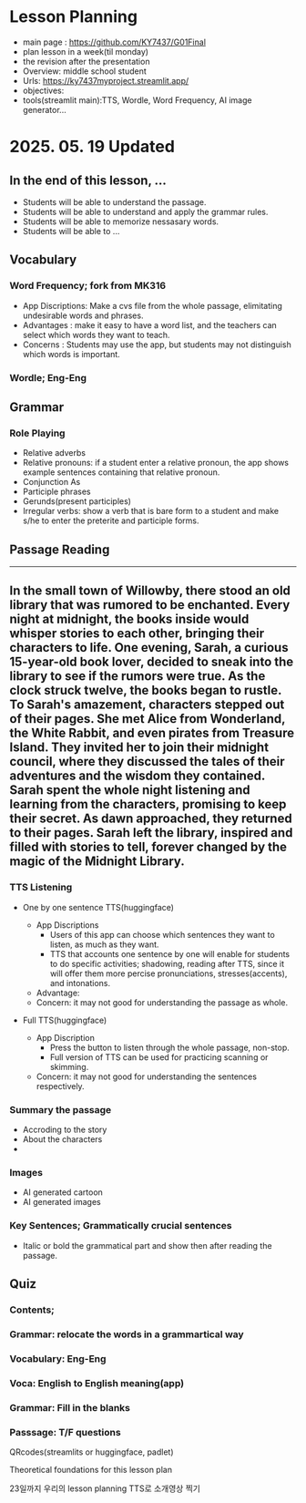 # Lesson Planning
- main page : https://github.com/KY7437/G01Final
- plan lesson in a week(til monday)
- the revision after the presentation
- Overview: middle school student
- Urls: https://ky7437myproject.streamlit.app/
- objectives: 
- tools(streamlit main):TTS, Wordle, Word Frequency, AI image generator...

# 2025. 05. 19 Updated

## In the end of this lesson, ...
- Students will be able to understand the passage.
- Students will be able to understand and apply the grammar rules.
- Students will be able to memorize nessasary words.
- Students will be able to ...

## Vocabulary
### Word Frequency; fork from MK316
- App Discriptions: Make a cvs file from the whole passage, elimitating undesirable words and phrases.
- Advantages : make it easy to have a word list, and the teachers can select which words they want to teach. 
- Concerns : Students may use the app, but students may not distinguish which words is important. 

### Wordle; Eng-Eng

## Grammar
### Role Playing
- Relative adverbs
- Relative pronouns: if a student enter a relative pronoun, the app shows example sentences containing that relative pronoun. 
- Conjunction As
- Participle phrases
- Gerunds(present participles)
- Irregular verbs: show a verb that is bare form to a student and make s/he to enter the preterite and participle forms. 

## Passage Reading
---
In the small town of Willowby, there stood an old library that was rumored to be enchanted. Every night at midnight, the books inside would whisper stories to each other, bringing their characters to life. One evening, Sarah, a curious 15-year-old book lover, decided to sneak into the library to see if the rumors were true.
As the clock struck twelve, the books began to rustle. To Sarah's amazement, characters stepped out of their pages. She met Alice from Wonderland, the White Rabbit, and even pirates from Treasure Island. They invited her to join their midnight council, where they discussed the tales of their adventures and the wisdom they contained.
Sarah spent the whole night listening and learning from the characters, promising to keep their secret. As dawn approached, they returned to their pages. Sarah left the library, inspired and filled with stories to tell, forever changed by the magic of the Midnight Library.
---

### TTS Listening
- One by one sentence TTS(huggingface)
  - App Discriptions
    - Users of this app can choose which sentences they want to listen, as much as they want. 
    - TTS that accounts one sentence by one will enable for students to do specific activities; shadowing, reading after TTS, since it will offer them more percise pronunciations, stresses(accents), and intonations.
  - Advantage: 
  - Concern: it may not good for understanding the passage as whole. 
  
- Full TTS(huggingface)
  - App Discription
    - Press the button to listen through the whole passage, non-stop. 
    - Full version of TTS can be used for practicing scanning or skimming.
  - Concern: it may not good for understanding the sentences respectively.

### Summary the passage
- Accroding to the story
- About the characters
- 
### Images
- AI generated cartoon
- AI generated images
  
### Key Sentences; Grammatically crucial sentences
- Italic or bold the grammatical part and show then after reading the passage. 

## Quiz
### Contents;
### Grammar: relocate the words in a grammartical way
### Vocabulary: Eng-Eng

### Voca: English to English meaning(app)
### Grammar: Fill in the blanks
### Passsage: T/F questions

QRcodes(streamlits or huggingface, padlet)

Theoretical foundations for this lesson plan


23일까지 우리의 lesson planning TTS로 소개영상 찍기 
